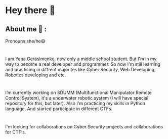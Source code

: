 # Hey there 👋
## About me :rainbow: : 
Pronouns:she/he😄
#
I am Yana Gerasimenko, now only a middle school student. But I'm in my way to become a real developer and programmer. So now I'm still learning and practicing in diffrent majorites like Cyber Security, Web Developing, Robotics developing and etc.
#
I’m currently working on SDUMM (Multifunctional Manipulator Remote Control System), it's a underwater robotic system (I will have special repository for this, but later).
Also I'm practicing my skills in Python language. And started participate in different CTFs.
#
I'm looking for collaborations on Cyber Security projects and collaborations for CTF's.
#
<!--
**YanaGerasimenko/YanaGerasimenko** is a ✨ _special_ ✨ repository because its `README.md` (this file) appears on your GitHub profile.

Here are some ideas to get you started:

- 🔭 I’m currently working on ...
- 🌱 I’m currently learning ...
- 👯 I’m looking to collaborate on ...
- 🤔 I’m looking for help with ...
- 💬 Ask me about ...
- 📫 How to reach me: ...
- 😄 Pronouns: ...
- ⚡ Fun fact: ...
-->
